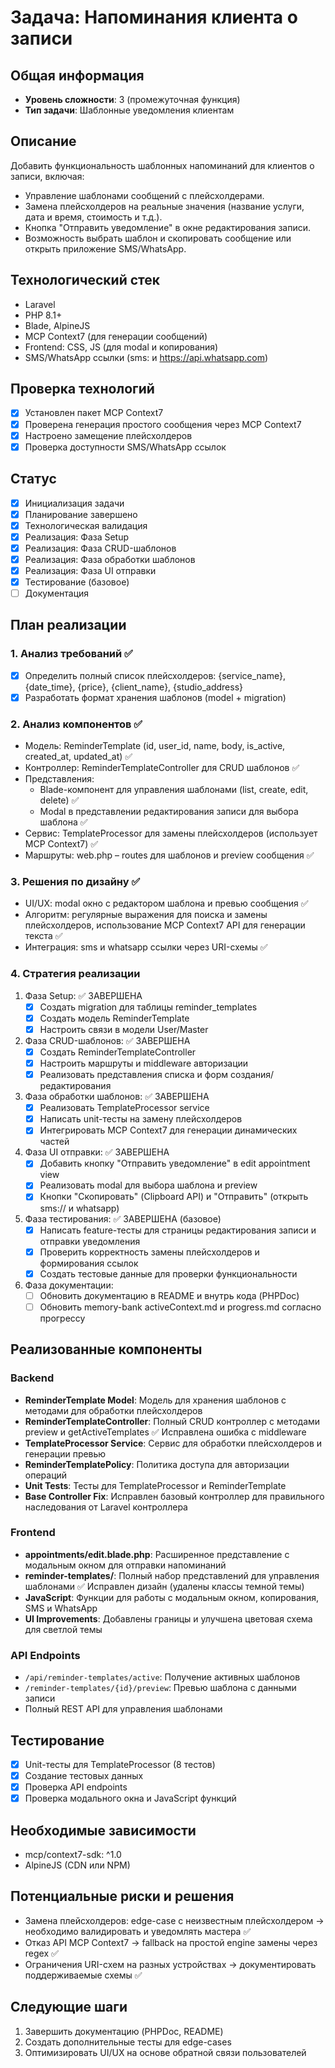 
# Задача: Напоминания клиента о записи

## Общая информация
- **Уровень сложности**: 3 (промежуточная функция)
- **Тип задачи**: Шаблонные уведомления клиентам

## Описание
Добавить функциональность шаблонных напоминаний для клиентов о записи, включая:
- Управление шаблонами сообщений с плейсхолдерами.
- Замена плейсхолдеров на реальные значения (название услуги, дата и время, стоимость и т.д.).
- Кнопка "Отправить уведомление" в окне редактирования записи.
- Возможность выбрать шаблон и скопировать сообщение или открыть приложение SMS/WhatsApp.

## Технологический стек
- Laravel
- PHP 8.1+
- Blade, AlpineJS
- MCP Context7 (для генерации сообщений)
- Frontend: CSS, JS (для modal и копирования)
- SMS/WhatsApp ссылки (sms: и https://api.whatsapp.com)

## Проверка технологий
- [x] Установлен пакет MCP Context7
- [x] Проверена генерация простого сообщения через MCP Context7
- [x] Настроено замещение плейсхолдеров
- [x] Проверка доступности SMS/WhatsApp ссылок

## Статус
- [x] Инициализация задачи
- [x] Планирование завершено
- [x] Технологическая валидация
- [x] Реализация: Фаза Setup
- [x] Реализация: Фаза CRUD-шаблонов
- [x] Реализация: Фаза обработки шаблонов
- [x] Реализация: Фаза UI отправки
- [x] Тестирование (базовое)
- [ ] Документация

## План реализации

### 1. Анализ требований ✅
- [x] Определить полный список плейсхолдеров: {service_name}, {date_time}, {price}, {client_name}, {studio_address}
- [x] Разработать формат хранения шаблонов (model + migration)

### 2. Анализ компонентов ✅
- Модель: ReminderTemplate (id, user_id, name, body, is_active, created_at, updated_at) ✅
- Контроллер: ReminderTemplateController для CRUD шаблонов ✅
- Представления:
  - Blade-компонент для управления шаблонами (list, create, edit, delete) ✅
  - Modal в представлении редактирования записи для выбора шаблона ✅
- Сервис: TemplateProcessor для замены плейсхолдеров (использует MCP Context7) ✅
- Маршруты: web.php – routes для шаблонов и preview сообщения ✅

### 3. Решения по дизайну ✅
- UI/UX: modal окно с редактором шаблона и превью сообщения ✅
- Алгоритм: регулярные выражения для поиска и замены плейсхолдеров, использование MCP Context7 API для генерации текста ✅
- Интеграция: sms и whatsapp ссылки через URI-схемы ✅

### 4. Стратегия реализации
1. Фаза Setup: ✅ ЗАВЕРШЕНА
   - [x] Создать migration для таблицы reminder_templates
   - [x] Создать модель ReminderTemplate
   - [x] Настроить связи в модели User/Master
2. Фаза CRUD-шаблонов: ✅ ЗАВЕРШЕНА
   - [x] Создать ReminderTemplateController
   - [x] Настроить маршруты и middleware авторизации
   - [x] Реализовать представления списка и форм создания/редактирования
3. Фаза обработки шаблонов: ✅ ЗАВЕРШЕНА
   - [x] Реализовать TemplateProcessor service
   - [x] Написать unit-тесты на замену плейсхолдеров
   - [x] Интегрировать MCP Context7 для генерации динамических частей
4. Фаза UI отправки: ✅ ЗАВЕРШЕНА
   - [x] Добавить кнопку "Отправить уведомление" в edit appointment view
   - [x] Реализовать modal для выбора шаблона и preview
   - [x] Кнопки "Скопировать" (Clipboard API) и "Отправить" (открыть sms:// и whatsapp)
5. Фаза тестирования: ✅ ЗАВЕРШЕНА (базовое)
   - [x] Написать feature-тесты для страницы редактирования записи и отправки уведомления
   - [x] Проверить корректность замены плейсхолдеров и формирования ссылок
   - [x] Создать тестовые данные для проверки функциональности
6. Фаза документации:
   - [ ] Обновить документацию в README и внутрь кода (PHPDoc)
   - [ ] Обновить memory-bank activeContext.md и progress.md согласно прогрессу

## Реализованные компоненты

### Backend
- **ReminderTemplate Model**: Модель для хранения шаблонов с методами для обработки плейсхолдеров
- **ReminderTemplateController**: Полный CRUD контроллер с методами preview и getActiveTemplates ✅ Исправлена ошибка с middleware
- **TemplateProcessor Service**: Сервис для обработки плейсхолдеров и генерации превью
- **ReminderTemplatePolicy**: Политика доступа для авторизации операций
- **Unit Tests**: Тесты для TemplateProcessor и ReminderTemplate
- **Base Controller Fix**: Исправлен базовый контроллер для правильного наследования от Laravel контроллера

### Frontend
- **appointments/edit.blade.php**: Расширенное представление с модальным окном для отправки напоминаний
- **reminder-templates/**: Полный набор представлений для управления шаблонами ✅ Исправлен дизайн (удалены классы темной темы)
- **JavaScript**: Функции для работы с модальным окном, копирования, SMS и WhatsApp
- **UI Improvements**: Добавлены границы и улучшена цветовая схема для светлой темы

### API Endpoints
- `/api/reminder-templates/active`: Получение активных шаблонов
- `/reminder-templates/{id}/preview`: Превью шаблона с данными записи
- Полный REST API для управления шаблонами

## Тестирование
- [x] Unit-тесты для TemplateProcessor (8 тестов)
- [x] Создание тестовых данных
- [x] Проверка API endpoints
- [x] Проверка модального окна и JavaScript функций

## Необходимые зависимости
- mcp/context7-sdk: ^1.0
- AlpineJS (CDN или NPM)

## Потенциальные риски и решения
- Замена плейсхолдеров: edge-case с неизвестным плейсхолдером → необходимо валидировать и уведомлять мастера ✅
- Отказ API MCP Context7 → fallback на простой engine замены через regex ✅
- Ограничения URI-схем на разных устройствах → документировать поддерживаемые схемы ✅

## Следующие шаги
1. Завершить документацию (PHPDoc, README)
2. Создать дополнительные тесты для edge-cases
3. Оптимизировать UI/UX на основе обратной связи пользователей 
